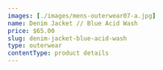 ```yaml
---
images: [./images/mens-outerwear07-a.jpg]
name: Denim Jacket // Blue Acid Wash
price: $65.00
slug: denim-jacket-blue-acid-wash
type: outerwear
contentType: product details
---
```


